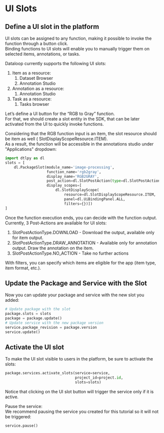 # UI Slots  
## Define a UI slot in the platform  
UI slots can be assigned to any function, making it possible to invoke the function through a button click.  
Binding functions to UI slots will enable you to manually trigger them on selected items, annotations, or tasks.  
  
Dataloop currently supports the following UI slots:  
1. Item as a resource:  
    1. Dataset Browser  
    2. Annotation Studio  
2. Annotation as a resource:  
    1. Annotation Studio  
3. Task as a resource:  
    1. Tasks browser  
  
Let’s define a UI button for the “RGB to Gray” function.  
For that, we should create a slot entity in the SDK, that can be later activated from the UI to quickly invoke functions.  
  
Considering that the RGB function input is an item, the slot resource should be item as well ( SlotDisplayScopeResource.ITEM).  
As a result, the function will be accessible in the annotations studio under "Applications" dropdown:  
  

```python
import dtlpy as dl
slots = [
    dl.PackageSlot(module_name='image-processing',
                   function_name='rgb2gray',
                   display_name='RGB2GRAY',
                   post_action=dl.SlotPostAction(type=dl.SlotPostActionType.NO_ACTION),
                   display_scopes=[
                       dl.SlotDisplayScope(
                           resource=dl.SlotDisplayScopeResource.ITEM,
                           panel=dl.UiBindingPanel.ALL,
                           filters={})])
]
```
Once the function execution ends, you can decide with the function output. Currently, 3 Post-Actions are available for UI slots:  
1. SlotPostActionType.DOWNLOAD - Download the output, available only for item output.  
2. SlotPostActionType.DRAW_ANNOTATION - Available only for annotation output. Draw the annotation on the item.  
3. SlotPostActionType.NO_ACTION - Take no further actions  
  
With filters, you can specify which items are eligible for the app (item type, item format, etc.).  
  
## Update the Package and Service with the Slot  
  
Now you can update your package and service with the new slot you added:  
  

```python
# Update package with the slot
package.slots = slots
package = package.update()
# Update service with the new package version
service.package_revision = package.version
service.update()
```
## Activate the UI slot  
  
To make the UI slot visible to users in the platform, be sure to activate the slots:  
  

```python
package.services.activate_slots(service=service,
                                project_id=project.id,
                                slots=slots)
```
Notice that clicking on the UI slot button will trigger the service only if it is active.  
  
Pause the service:  
We recommend pausing the service you created for this tutorial so it will not be triggered:  
  

```python
service.pause()
```
